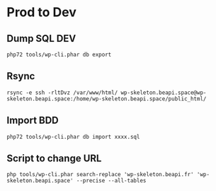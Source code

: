 # Prod to Dev

## Dump SQL DEV

    php72 tools/wp-cli.phar db export

## Rsync

    rsync -e ssh -rltDvz /var/www/html/ wp-skeleton.beapi.space@wp-skeleton.beapi.space:/home/wp-skeleton.beapi.space/public_html/

## Import BDD

    php72 tools/wp-cli.phar db import xxxx.sql

## Script to change URL

    php tools/wp-cli.phar search-replace 'wp-skeleton.beapi.fr' 'wp-skeleton.beapi.space' --precise --all-tables


